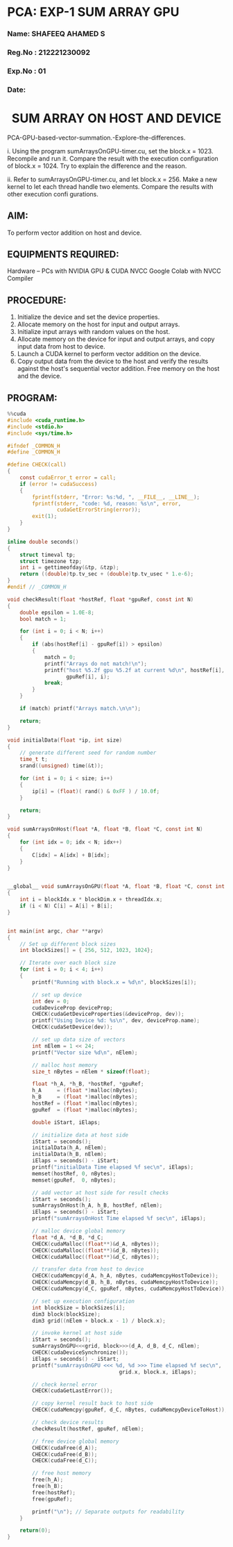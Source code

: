 # PCA: EXP-1  SUM ARRAY GPU
### Name: SHAFEEQ AHAMED S
### Reg.No : 212221230092
### Exp.No : 01
### Date: 

<h1 style="text-align:center;">SUM ARRAY ON HOST AND DEVICE</h1>


PCA-GPU-based-vector-summation.-Explore-the-differences. </br>
  
i. Using the program sumArraysOnGPU-timer.cu, set the block.x = 1023. Recompile and run it. Compare the result with the execution configuration of block.x = 1024. Try to explain the difference and the reason.

ii. Refer to sumArraysOnGPU-timer.cu, and let block.x = 256. Make a new kernel to let each thread handle two elements. Compare the results with other execution confi gurations.

## AIM:

To perform vector addition on host and device.

## EQUIPMENTS REQUIRED:
Hardware – PCs with NVIDIA GPU & CUDA NVCC
Google Colab with NVCC Compiler

## PROCEDURE:

1. Initialize the device and set the device properties.
2. Allocate memory on the host for input and output arrays.
3. Initialize input arrays with random values on the host.
4. Allocate memory on the device for input and output arrays, and copy input data from host to device.
5. Launch a CUDA kernel to perform vector addition on the device.
6. Copy output data from the device to the host and verify the results against the host's sequential vector addition. Free memory on the host and the device.

## PROGRAM:
```c
%%cuda
#include <cuda_runtime.h>
#include <stdio.h>
#include <sys/time.h>

#ifndef _COMMON_H
#define _COMMON_H

#define CHECK(call)                                                            \
{                                                                              \
    const cudaError_t error = call;                                            \
    if (error != cudaSuccess)                                                  \
    {                                                                          \
        fprintf(stderr, "Error: %s:%d, ", __FILE__, __LINE__);                 \
        fprintf(stderr, "code: %d, reason: %s\n", error,                       \
                cudaGetErrorString(error));                                    \
        exit(1);                                                               \
    }                                                                          \
}

inline double seconds()
{
    struct timeval tp;
    struct timezone tzp;
    int i = gettimeofday(&tp, &tzp);
    return ((double)tp.tv_sec + (double)tp.tv_usec * 1.e-6);
}
#endif // _COMMON_H

void checkResult(float *hostRef, float *gpuRef, const int N)
{
    double epsilon = 1.0E-8;
    bool match = 1;

    for (int i = 0; i < N; i++)
    {
        if (abs(hostRef[i] - gpuRef[i]) > epsilon)
        {
            match = 0;
            printf("Arrays do not match!\n");
            printf("host %5.2f gpu %5.2f at current %d\n", hostRef[i],
                   gpuRef[i], i);
            break;
        }
    }

    if (match) printf("Arrays match.\n\n");

    return;
}

void initialData(float *ip, int size)
{
    // generate different seed for random number
    time_t t;
    srand((unsigned) time(&t));

    for (int i = 0; i < size; i++)
    {
        ip[i] = (float)( rand() & 0xFF ) / 10.0f;
    }

    return;
}

void sumArraysOnHost(float *A, float *B, float *C, const int N)
{
    for (int idx = 0; idx < N; idx++)
    {
        C[idx] = A[idx] + B[idx];
    }
}


__global__ void sumArraysOnGPU(float *A, float *B, float *C, const int N)
{
    int i = blockIdx.x * blockDim.x + threadIdx.x;
    if (i < N) C[i] = A[i] + B[i];
}


int main(int argc, char **argv)
{
    // Set up different block sizes
    int blockSizes[] = { 256, 512, 1023, 1024};

    // Iterate over each block size
    for (int i = 0; i < 4; i++)
    {
        printf("Running with block.x = %d\n", blockSizes[i]);

        // set up device
        int dev = 0;
        cudaDeviceProp deviceProp;
        CHECK(cudaGetDeviceProperties(&deviceProp, dev));
        printf("Using Device %d: %s\n", dev, deviceProp.name);
        CHECK(cudaSetDevice(dev));

        // set up data size of vectors
        int nElem = 1 << 24;
        printf("Vector size %d\n", nElem);

        // malloc host memory
        size_t nBytes = nElem * sizeof(float);

        float *h_A, *h_B, *hostRef, *gpuRef;
        h_A     = (float *)malloc(nBytes);
        h_B     = (float *)malloc(nBytes);
        hostRef = (float *)malloc(nBytes);
        gpuRef  = (float *)malloc(nBytes);

        double iStart, iElaps;

        // initialize data at host side
        iStart = seconds();
        initialData(h_A, nElem);
        initialData(h_B, nElem);
        iElaps = seconds() - iStart;
        printf("initialData Time elapsed %f sec\n", iElaps);
        memset(hostRef, 0, nBytes);
        memset(gpuRef,  0, nBytes);

        // add vector at host side for result checks
        iStart = seconds();
        sumArraysOnHost(h_A, h_B, hostRef, nElem);
        iElaps = seconds() - iStart;
        printf("sumArraysOnHost Time elapsed %f sec\n", iElaps);

        // malloc device global memory
        float *d_A, *d_B, *d_C;
        CHECK(cudaMalloc((float**)&d_A, nBytes));
        CHECK(cudaMalloc((float**)&d_B, nBytes));
        CHECK(cudaMalloc((float**)&d_C, nBytes));

        // transfer data from host to device
        CHECK(cudaMemcpy(d_A, h_A, nBytes, cudaMemcpyHostToDevice));
        CHECK(cudaMemcpy(d_B, h_B, nBytes, cudaMemcpyHostToDevice));
        CHECK(cudaMemcpy(d_C, gpuRef, nBytes, cudaMemcpyHostToDevice));

        // set up execution configuration
        int blockSize = blockSizes[i];
        dim3 block(blockSize);
        dim3 grid((nElem + block.x - 1) / block.x);

        // invoke kernel at host side
        iStart = seconds();
        sumArraysOnGPU<<<grid, block>>>(d_A, d_B, d_C, nElem);
        CHECK(cudaDeviceSynchronize());
        iElaps = seconds() - iStart;
        printf("sumArraysOnGPU <<< %d, %d >>> Time elapsed %f sec\n", 
        							grid.x, block.x, iElaps);

        // check kernel error
        CHECK(cudaGetLastError());

        // copy kernel result back to host side
        CHECK(cudaMemcpy(gpuRef, d_C, nBytes, cudaMemcpyDeviceToHost));

        // check device results
        checkResult(hostRef, gpuRef, nElem);

        // free device global memory
        CHECK(cudaFree(d_A));
        CHECK(cudaFree(d_B));
        CHECK(cudaFree(d_C));

        // free host memory
        free(h_A);
        free(h_B);
        free(hostRef);
        free(gpuRef);

        printf("\n"); // Separate outputs for readability
    }

    return(0);
}
```

</br></br></br></br></br></br></br></br></br></br></br></br></br></br></br></br></br></br></br></br></br></br>

## OUTPUT:
 
![image](https://github.com/user-attachments/assets/9d630add-42ec-4f14-bf38-2614d7b545ae)


## RESULT:
Thus, Implementation of sum arrays on host and device is done in nvcc cuda using random number.
